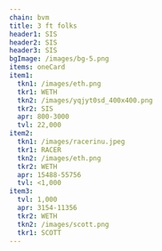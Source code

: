 ```yaml
---
chain: bvm
title: 3 ft folks
header1: SIS
header2: SIS
header3: SIS
bgImage: /images/bg-5.png
items: oneCard
item1:
  tkn1: /images/eth.png
  tkr1: WETH
  tkn2: /images/yqjyt0sd_400x400.png
  tkr2: SIS
  apr: 800-3000
  tvl: 22,000
item2:
  tkn1: /images/racerinu.jpeg
  tkr1: RACER
  tkn2: /images/eth.png
  tkr2: WETH
  apr: 15488-55756
  tvl: <1,000
item3:
  tvl: 1,000
  apr: 3154-11356
  tkr2: WETH
  tkn2: /images/scott.png
  tkr1: SCOTT
---
```

